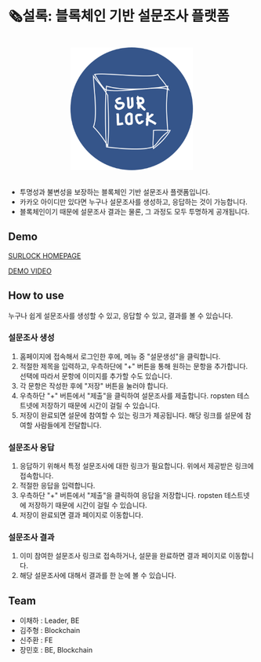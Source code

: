 # 🗞️설록: 블록체인 기반 설문조사 플랫폼

<br>
<div align=center>
	<img src="imgs/surlock-logo-bg.png" width="250px">
</div>
<br>

- 투명성과 불변성을 보장하는 블록체인 기반 설문조사 플랫폼입니다.
- 카카오 아이디만 있다면 누구나 설문조사를 생성하고, 응답하는 것이 가능합니다.
- 블록체인이기 때문에 설문조사 결과는 물론, 그 과정도 모두 투명하게 공개됩니다.

## Demo

[SURLOCK HOMEPAGE](http://j5a501.p.ssafy.io/)

[DEMO VIDEO](https://drive.google.com/file/d/1ezILafpfyDOOi3jL9Fm4wnbUl5qxfBbd/view?usp=sharing)

## How to use

누구나 쉽게 설문조사를 생성할 수 있고, 응답할 수 있고, 결과를 볼 수 있습니다.

### 설문조사 생성

1. 홈페이지에 접속해서 로그인한 후에, 메뉴 중 "설문생성"을 클릭합니다.
2. 적절한 제목을 입력하고, 우측하단에 "+" 버튼을 통해 원하는 문항을 추가합니다. 선택에 따라서 문항에 이미지를 추가할 수도 있습니다.
3. 각 문항은 작성한 후에 "저장" 버튼을 눌러야 합니다.
4. 우측하단 "+" 버튼에서 "제출"을 클릭하여 설문조사를 제출합니다. ropsten 테스트넷에 저장하기 때문에 시간이 걸릴 수 있습니다.
5. 저장이 완료되면 설문에 참여할 수 있는 링크가 제공됩니다. 해당 링크를 설문에 참여할 사람들에게 전달합니다.

### 설문조사 응답

1. 응답하기 위해서 특정 설문조사에 대한 링크가 필요합니다. 위에서 제공받은 링크에 접속합니다.
2. 적절한 응답을 입력합니다.
3. 우측하단 "+" 버튼에서 "제출"을 클릭하여 응답을 저장합니다. ropsten 테스트넷에 저장하기 때문에 시간이 걸릴 수 있습니다.
4. 저장이 완료되면 결과 페이지로 이동합니다.

### 설문조사 결과

1. 이미 참여한 설문조사 링크로 접속하거나, 설문을 완료하면 결과 페이지로 이동합니다.
2. 해당 설문조사에 대해서 결과를 한 눈에 볼 수 있습니다.

## Team

- 이채하 : Leader, BE
- 김주형 : Blockchain
- 신주환 : FE
- 장민호 : BE, Blockchain
